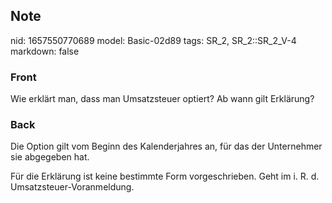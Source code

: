 ## Note
nid: 1657550770689
model: Basic-02d89
tags: SR_2, SR_2::SR_2_V-4
markdown: false

### Front
Wie erklärt man, dass man Umsatzsteuer optiert? Ab wann gilt Erklärung?

### Back
Die Option gilt vom Beginn des Kalenderjahres an, für das der Unternehmer sie abgegeben hat.

Für die Erklärung ist keine bestimmte Form vorgeschrieben. Geht im i. R. d. Umsatzsteuer-Voranmeldung.
